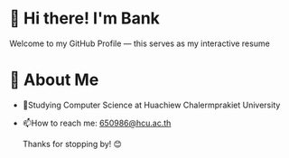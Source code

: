  # 👋 Hi there! I'm Bank

 Welcome to my GitHub Profile — this serves as my interactive resume
 # 💼 About Me

- 🔭Studying Computer Science at Huachiew Chalermprakiet University

- 📫How to reach me: 650986@hcu.ac.th

   Thanks for stopping by! 😊


